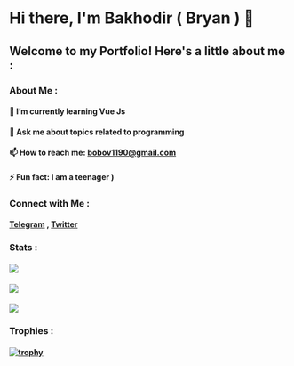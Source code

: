 # Hi there, I'm Bakhodir ( Bryan ) 👋

## Welcome to my Portfolio! Here's a little about me :

### About Me :
#### 🌱 I’m currently learning Vue Js
#### 💬 Ask me about topics related to programming
#### 📫 How to reach me: bobov1190@gmail.com
#### ⚡ Fun fact: I am a teenager )

### Connect with Me :
#### [Telegram](https://t.me/bryan1101) , [Twitter](https://x.com/edge_name)

### Stats :
#### ![](http://github-profile-summary-cards.vercel.app/api/cards/profile-details?username=bobov1190&theme=transparent)
#### ![](http://github-profile-summary-cards.vercel.app/api/cards/stats?username=bobov1190&theme=transparent)
#### ![](http://github-profile-summary-cards.vercel.app/api/cards/productive-time?username=bobov1190&theme=transparent&utcOffset=8)

### Trophies :

#### [![trophy](https://github-profile-trophy.vercel.app/?username=bobov1190)](https://github.com/bobov1190/github-profile-trophy)
